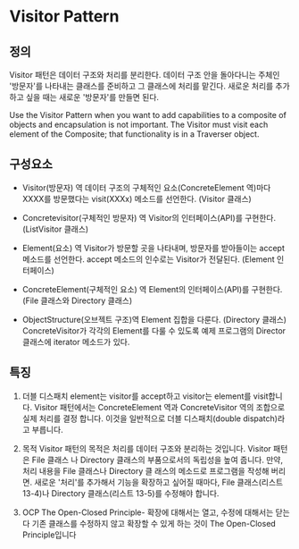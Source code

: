 # Visitor Pattern
## 정의
Visitor 패턴은 데이터 구조와 처리를 분리한다. 
데이터 구조 안을 돌아다니는 주체인 '방문자'를 나타내는 클래스를 준비하고 그 클래스에 처리를 맡긴다. 
새로운 처리를 추가하고 싶을 때는 새로운 '방문자'를 만들면 된다.

Use the Visitor Pattern when you want to add capabilities to a composite of objects and encapsulation is not important.
The Visitor must visit each element of the Composite; that functionality is in a Traverser object.

## 구성요소
- Visitor(방문자) 역
데이터 구조의 구체적인 요소(ConcreteElement 역)마다 XXXX를 방문했다는 visit(XXXx) 메소드를 선언한다. (Visitor 클래스)

- Concretevisitor(구체적인 방문자) 역
Visitor의 인터페이스(API)를 구현한다. (ListVisitor 클래스)

- Element(요소) 역
Visitor가 방문할 곳을 나타내며, 방문자를 받아들이는 accept 메소드를 선언한다. 
accept 메소드의 인수로는 Visitor가 전달된다. 
(Element 인터페이스)

- ConcreteElement(구체적인 요소) 역
Element의 인터페이스(API)를 구현한다. 
(File 클래스와 Directory 클래스)

- ObjectStructure(오브젝트 구조)역
Element 집합을 다룬다. (Directory 클래스)
ConcreteVisitor가 각각의 Element를 다룰 수 있도록 예제 프로그램의 Director 클래스에 iterator 메소드가 있다.

## 특징
1. 더블 디스패치
element는 visitor를 accept하고 visitor는 element를 visit합니다. Visitor 패턴에서는 ConcreteElement 역과 ConcreteVisitor 역의 조합으로 실제 처리를 결정 합니다. 이것을 일반적으로 더블 디스패치(double dispatch)라고 부릅니다.

2. 목적
Visitor 패턴의 목적은 처리를 데이터 구조와 분리하는 것입니다.
Visitor 패턴은 File 클래스 나 Directory 클래스의 부품으로서의 독립성을 높여 줍니다. 만약, 처리 내용을 File 클래스나 Directory 클 래스의 메소드로 프로그램을 작성해 버리면. 새로운 '처리'를 추가해서 기능을 확장하고 싶어질 때마다, File 클래스(리스트 13-4)나 Directory 클래스(리스트 13-5)를 수정해야 합니다.

3. OCP
The Open-Closed Principle- 확장에 대해서는 열고, 수정에 대해서는 닫는다
기존 클래스를 수정하지 않고 확장할 수 있게 하는 것이 The Open-Closed Principle입니다